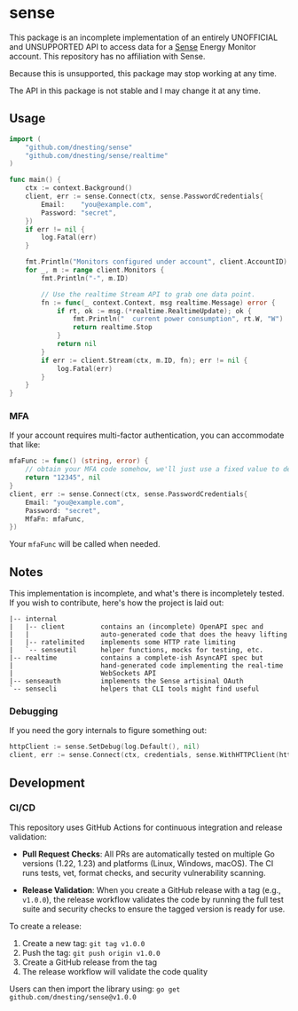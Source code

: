 # sense

This package is an incomplete implementation of an entirely UNOFFICIAL
and UNSUPPORTED API to access data for a [Sense](https://sense.com/)
Energy Monitor account.  This repository has no affiliation with Sense.

Because this is unsupported, this package may stop working at any time.

The API in this package is not stable and I may change it at any time.

## Usage

```go
import (
	"github.com/dnesting/sense"
	"github.com/dnesting/sense/realtime"
)

func main() {
	ctx := context.Background()
	client, err := sense.Connect(ctx, sense.PasswordCredentials{
		Email:    "you@example.com",
		Password: "secret",
	})
	if err != nil {
		log.Fatal(err)
	}

	fmt.Println("Monitors configured under account", client.AccountID)
	for _, m := range client.Monitors {
		fmt.Println("-", m.ID)

        // Use the realtime Stream API to grab one data point.
		fn := func(_ context.Context, msg realtime.Message) error {
			if rt, ok := msg.(*realtime.RealtimeUpdate); ok {
				fmt.Println("  current power consumption", rt.W, "W")
				return realtime.Stop
			}
			return nil
		}
		if err := client.Stream(ctx, m.ID, fn); err != nil {
			log.Fatal(err)
		}
	}
}
```

### MFA

If your account requires multi-factor authentication, you can accommodate that like:

```go
mfaFunc := func() (string, error) {
    // obtain your MFA code somehow, we'll just use a fixed value to demonstrate
    return "12345", nil
}
client, err := sense.Connect(ctx, sense.PasswordCredentials{
    Email: "you@example.com",
    Password: "secret",
    MfaFn: mfaFunc,
})
```

Your `mfaFunc` will be called when needed.

## Notes

This implementation is incomplete, and what's there is incompletely tested.
If you wish to contribute, here's how the project is laid out:

```
|-- internal
|   |-- client         contains an (incomplete) OpenAPI spec and
|   |                  auto-generated code that does the heavy lifting
|   |-- ratelimited    implements some HTTP rate limiting
|   `-- senseutil      helper functions, mocks for testing, etc.
|-- realtime           contains a complete-ish AsyncAPI spec but
|                      hand-generated code implementing the real-time
|                      WebSockets API
|-- senseauth          implements the Sense artisinal OAuth
`-- sensecli           helpers that CLI tools might find useful
```

### Debugging

If you need the gory internals to figure something out:

```go
httpClient := sense.SetDebug(log.Default(), nil)
client, err := sense.Connect(ctx, credentials, sense.WithHTTPClient(httpClient))
```

## Development

### CI/CD

This repository uses GitHub Actions for continuous integration and release validation:

- **Pull Request Checks**: All PRs are automatically tested on multiple Go versions (1.22, 1.23) and platforms (Linux, Windows, macOS). The CI runs tests, vet, format checks, and security vulnerability scanning.

- **Release Validation**: When you create a GitHub release with a tag (e.g., `v1.0.0`), the release workflow validates the code by running the full test suite and security checks to ensure the tagged version is ready for use.

To create a release:
1. Create a new tag: `git tag v1.0.0`
2. Push the tag: `git push origin v1.0.0`
3. Create a GitHub release from the tag
4. The release workflow will validate the code quality

Users can then import the library using: `go get github.com/dnesting/sense@v1.0.0`
